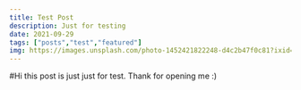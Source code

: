 ```yaml
---
title: Test Post
description: Just for testing
date: 2021-09-29
tags: ["posts","test","featured"]
img: https://images.unsplash.com/photo-1452421822248-d4c2b47f0c81?ixid=MnwxMjA3fDB8MHxzZWFyY2h8MTJ8fGJsb2d8ZW58MHx8MHx8&ixlib=rb-1.2.1&auto=format&fit=crop&w=500&q=60
---
```


#Hi this post is just just for test. Thank for opening me :)